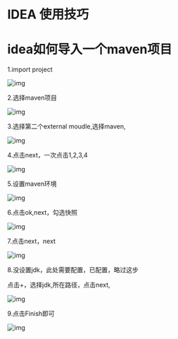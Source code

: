 # IDEA 使用技巧

# idea如何导入一个maven项目

1.import project

![img](https://images2017.cnblogs.com/blog/718867/201801/718867-20180102220007784-1769337184.png)

2.选择maven项目

![img](https://images2017.cnblogs.com/blog/718867/201801/718867-20180102220409940-1109428735.png)

3.选择第二个external moudle,选择maven,

![img](https://images2017.cnblogs.com/blog/718867/201801/718867-20180102220518690-1582389329.png)

4.点击next，一次点击1,2,3,4

 ![img](https://images2017.cnblogs.com/blog/718867/201801/718867-20180102220654971-246058432.png)

5.设置maven环境

![img](https://images2017.cnblogs.com/blog/718867/201801/718867-20180102220804018-861740271.png)

6.点击ok,next，勾选快照

![img](https://images2017.cnblogs.com/blog/718867/201801/718867-20180102220855753-2061440205.png)

7.点击next，next

![img](https://images2017.cnblogs.com/blog/718867/201801/718867-20180102221009065-79481959.png)

8.没设置jdk，此处需要配置，已配置，略过这步

点击+，选择jdk,所在路径，点击next,

![img](https://images2017.cnblogs.com/blog/718867/201801/718867-20180102221146596-1312082474.png)

9.点击Finish即可

 ![img](https://images2017.cnblogs.com/blog/718867/201801/718867-20180102221217393-1089527162.png)

　
